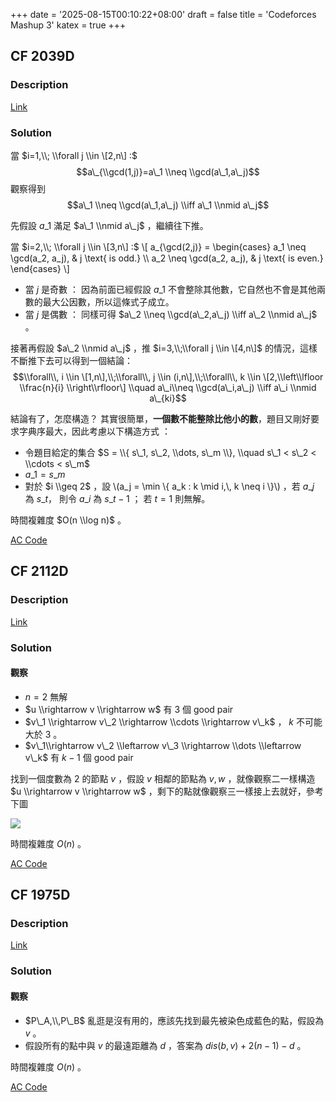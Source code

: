 +++
date = '2025-08-15T00:10:22+08:00'
draft = false
title = 'Codeforces Mashup 3'
katex = true
+++

CF 2039D
--------

### Description

[Link](https://codeforces.com/problemset/problem/2039/D)

### Solution

當 $i=1,\\; \\forall j \\in \[2,n\] :$ $$a\_{\\gcd(1,j)}=a\_1 \\neq \\gcd(a\_1,a\_j)$$ 觀察得到 $$a\_1 \\neq \\gcd(a\_1,a\_j) \\iff a\_1 \\nmid a\_j$$

先假設 $a\_1$ 滿足 $a\_1 \\nmid a\_j$ ，繼續往下推。

當 $i=2,\\; \\forall j \\in \[3,n\] :$ \\\[ a\_{\\gcd(2,j)} = \\begin{cases} a\_1 \\neq \\gcd(a\_2, a\_j), & j \\text{ is odd.} \\\\ a\_2 \\neq \\gcd(a\_2, a\_j), & j \\text{ is even.} \\end{cases} \\\]

*   當 $j$ 是奇數 ： 因為前面已經假設 $a\_1$ 不會整除其他數，它自然也不會是其他兩數的最大公因數，所以這條式子成立。
*   當 $j$ 是偶數 ： 同樣可得 $a\_2 \\neq \\gcd(a\_2,a\_j) \\iff a\_2 \\nmid a\_j$ 。

接著再假設 $a\_2 \\nmid a\_j$ ，推 $i=3,\\;\\forall j \\in \[4,n\]$ 的情況，這樣不斷推下去可以得到一個結論： $$\\forall\\, i \\in \[1,n\],\\;\\forall\\, j \\in (i,n\],\\;\\forall\\, k \\in \[2,\\left\\lfloor \\frac{n}{i} \\right\\rfloor\] \\quad a\_i\\neq \\gcd(a\_i,a\_j) \\iff a\_i \\nmid a\_{ki}$$

結論有了，怎麼構造？ 其實很簡單，**一個數不能整除比他小的數**，題目又剛好要求字典序最大，因此考慮以下構造方式 ：

*   令題目給定的集合 $S = \\{ s\_1, s\_2, \\dots, s\_m \\}, \\quad s\_1 < s\_2 < \\cdots < s\_m$
*   $a\_1=s\_m$
*   對於 $i \\geq 2$ ，設 \\(a\_j = \\min \\{ a\_k : k \\mid i,\\, k \\neq i \\}\\) ，若 $a\_j$ 為 $s\_t$， 則令 $a\_i$ 為 $s\_{t-1}$ ； 若 $t=1$ 則無解。

時間複雜度 $O(n \\log n)$ 。

[AC Code](https://codeforces.com/contest/2039/submission/333991898)

CF 2112D
--------

### Description

[Link](https://codeforces.com/problemset/problem/2112/D)

### Solution

#### 觀察

*   $n = 2$ 無解
*   $u \\rightarrow v \\rightarrow w$ 有 $3$ 個 good pair
*   $v\_1 \\rightarrow v\_2 \\rightarrow \\cdots \\rightarrow v\_k$ ， $k$ 不可能大於 $3$ 。
*   $v\_1\\rightarrow v\_2 \\leftarrow v\_3 \\rightarrow \\dots \\leftarrow v\_k$ 有 $k-1$ 個 good pair

找到一個度數為 $2$ 的節點 $v$ ，假設 $v$ 相鄰的節點為 $v, w$ ，就像觀察二一樣構造 $u \\rightarrow v \\rightarrow w$ ，剩下的點就像觀察三一樣接上去就好，參考下圖

![](/posts/codeforces-mashup-3/graph.png)

時間複雜度 $O(n)$ 。

[AC Code](https://codeforces.com/contest/2112/submission/334600976)

CF 1975D
--------

### Description

[Link](https://codeforces.com/contest/1975/problem/D)

### Solution

#### 觀察

*   $P\_A,\\,P\_B$ 亂逛是沒有用的，應該先找到最先被染色成藍色的點，假設為 $v$ 。
*   假設所有的點中與 $v$ 的最遠距離為 $d$ ，答案為 $dis(b, v) + 2(n-1) - d$ 。

時間複雜度 $O(n)$ 。

[AC Code](https://codeforces.com/contest/1975/problem/D)
